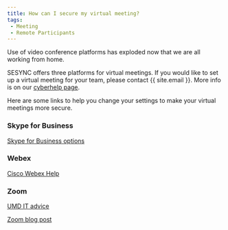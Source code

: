 ```yaml
---
title: How can I secure my virtual meeting?
tags:
 - Meeting
 - Remote Participants
---
```


Use of video conference platforms has exploded now that we are all working from home.  

SESYNC offers three platforms for virtual meetings.  If you would like to set up a virtual meeting for your team, please contact {{ site.email }}.  More info is on our [cyberhelp page](https://cyberhelp.sesync.org/quickstart/procedure-for-having-remote-meeting-participants.html). 

Here are some links to help you change your settings to make your virtual meetings more secure.  

### Skype for Business

[Skype for Business options](https://support.microsoft.com/en-us/office/set-options-for-online-meetings-and-conference-calls-dcd1ca39-0c1f-466c-9573-f04138fef5e2?ui=en-us&rs=en-us&ad=us)

### Webex

[Cisco Webex Help](https://help.webex.com/en-us/8zi8tq/Cisco-Webex-Best-Practices-for-Secure-Meetings-Hosts)

### Zoom 

[UMD IT advice](https://umd.service-now.com/itsupport/?id=kb_article_view&sysparm_article=KB0015411&sys_kb_id=93a8eafadb7384904cb03562399619e4)

[Zoom blog post](https://blog.zoom.us/wordpress/2020/03/20/keep-uninvited-guests-out-of-your-zoom-event/)


